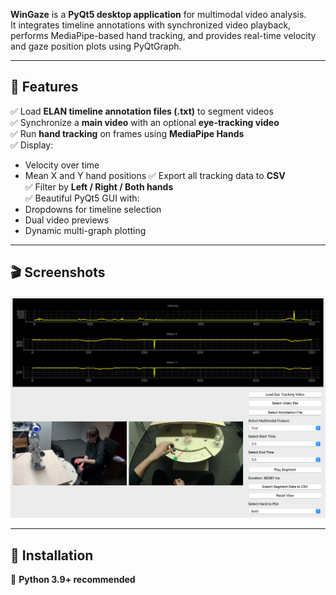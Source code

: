 **WinGaze** is a **PyQt5 desktop application** for multimodal video analysis.  
It integrates timeline annotations with synchronized video playback, performs MediaPipe-based hand tracking, and provides real-time velocity and gaze position plots using PyQtGraph.

---

## 🚀 Features
✅ Load **ELAN timeline annotation files (.txt)** to segment videos  
✅ Synchronize a **main video** with an optional **eye-tracking video**  
✅ Run **hand tracking** on frames using **MediaPipe Hands**  
✅ Display:
- Velocity over time
- Mean X and Y hand positions
✅ Export all tracking data to **CSV**  
✅ Filter by **Left / Right / Both hands**  
✅ Beautiful PyQt5 GUI with:
- Dropdowns for timeline selection
- Dual video previews
- Dynamic multi-graph plotting

---

## 🎬 Screenshots
<div align="center">
  <img src="uploads/WinGaze-demo.png" width="600" alt="WinGaze GUI">
</div>

---

## 🔧 Installation
📌 **Python 3.9+ recommended**


